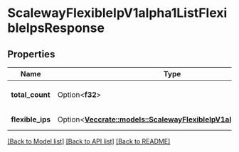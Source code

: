 # ScalewayFlexibleIpV1alpha1ListFlexibleIpsResponse

## Properties

Name | Type | Description | Notes
------------ | ------------- | ------------- | -------------
**total_count** | Option<**f32**> | Total count of matching Flexible IPs | [optional]
**flexible_ips** | Option<[**Vec<crate::models::ScalewayFlexibleIpV1alpha1FlexibleIp>**](scaleway.flexible_ip.v1alpha1.FlexibleIP.md)> | Listing of Flexible IPs | [optional]

[[Back to Model list]](../README.md#documentation-for-models) [[Back to API list]](../README.md#documentation-for-api-endpoints) [[Back to README]](../README.md)


